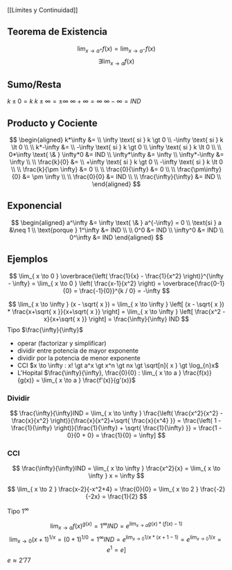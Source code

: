 [[Límites y Continuidad]]

## Teorema de Existencia

$$
\lim_{ x \to a^+ } f(x) = \lim_{ x \to a^- } f(x)
$$
$$
\exists \lim_{ x \to a } f(x)
$$

## Sumo/Resta

$k \pm 0 = k$
$k \pm \infty = \pm \infty$
$\infty + \infty = \infty$
$\infty - \infty = IND$

## Producto y Cociente

$$
\begin{aligned}
k*\infty &= \\
\infty \text{ si } k \gt 0 \\
-\infty \text{ si } k \lt 0 \\
\\
k*-\infty &= \\
-\infty \text{ si } k \gt 0 \\
\infty \text{ si } k \lt 0 \\
\\
0*\infty \text{ \& } \infty*0 &= IND \\
\infty*\infty &= \infty \\
\infty*-\infty &= \infty \\
\\
\frac{k}{0} &= \\
+\infty \text{ si } k \gt 0 \\
-\infty \text{ si } k \lt 0 \\
\\
\frac{k}{\pm \infty} &= 0 \\
\\
\frac{0}{\infty} &= 0 \\
\\
\frac{\pm\infty}{0} &= \pm \infty \\
\\
\frac{0}{0} &= IND \\
\\
\frac{\infty}{\infty} &= IND \\
\end{aligned}
$$

## Exponencial

$$
\begin{aligned}
a^\infty &= \infty \text{ \& } a^{-\infty} = 0 \\
\text{si } a &\neq 1 \\
\text{porque } 1^\infty &= IND \\
\\
0^0 &= IND \\
\infty^0 &= IND \\
0^\infty &= IND 
\end{aligned}
$$

## Ejemplos

$$
\lim_{ x \to 0 } \overbrace{\left( \frac{1}{x} - \frac{1}{x^2} \right)}^{\infty - \infty} = \lim_{ x \to 0 } \left( \frac{x-1}{x^2} \right) = \overbrace{\frac{0-1}{0} = \frac{-1}{0}}^{k / 0} = -\infty
$$

$$
\lim_{ x \to \infty } (x - \sqrt{ x }) = \lim_{ x \to \infty } \left[ (x - \sqrt{ x }) * \frac{x+\sqrt{ x }}{x+\sqrt{ x }} \right] = \lim_{ x \to \infty } \left[ \frac{x^2 - x}{x+\sqrt{ x }} \right] = \frac{\infty}{\infty} IND
$$
Tipo $\frac{\infty}{\infty}$
- operar (factorizar y simplificar)
- dividir entre potencia de mayor exponente
- dividir por la potencia de menor exponente
- CCI $x \to \infty : x! \gt a^x \gt x^n \gt nx \gt \sqrt[n]{ x } \gt \log_{n}x$
- L'Hopital $\frac{\infty}{\infty}, \frac{0}{0} : \lim_{ x \to a } \frac{f(x)}{g(x)} = \lim_{ x \to a } \frac{f'(x)}{g'(x)}$
### Dividir
$$
\frac{\infty}{\infty}IND = \lim_{ x \to \infty } \frac{\left( \frac{x^2}{x^2} - \frac{x}{x^2} \right)}{\frac{x}{x^2}+\sqrt{ \frac{x}{x^4} }} = \frac{\left( 1 - \frac{1}{\infty} \right)}{\frac{1}{\infty} + \sqrt{ \frac{1}{\infty} }} = \frac{1 - 0}{0 + 0} = \frac{1}{0} = \infty]
$$
### CCI
$$
\frac{\infty}{\infty}IND = \lim_{ x \to \infty } \frac{x^2}{x} = \lim_{ x \to \infty } x = \infty  
$$


$$
\lim_{ x \to 2 } \frac{x-2}{-x^2+4} = \frac{0}{0} = \lim_{ x \to 2 } \frac{-2}{-2x} = \frac{1}{2} 
$$

Tipo $1^\infty$


$$
\lim_{ x \to a }f(x)^{g(x)} = 1^\infty IND = e^{\lim_{ x \to a } g(x) * (f(x) - 1) }
$$
$$
\lim_{ x \to 0 } (x+1)^{1/x} = (0+1)^{1/0} = 1^\infty IND = e^{\lim_{ x \to 0 } 1/x * (x + 1 - 1)} = e^{\lim_{ x \to 0 } 1/x} = e^1 = e]
$$
$e \approx 2'77$

